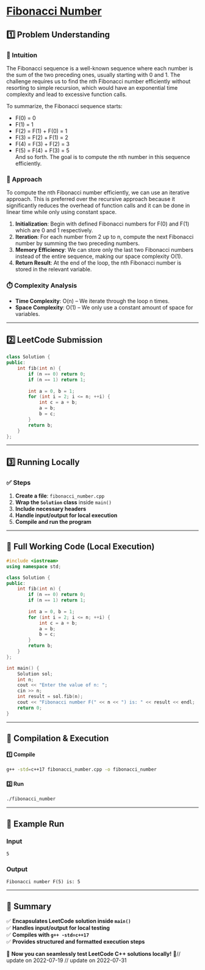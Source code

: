 # **[Fibonacci Number](https://leetcode.com/problems/fibonacci-number/description/)**  

## **1️⃣ Problem Understanding**  
### **📌 Intuition**  
The Fibonacci sequence is a well-known sequence where each number is the sum of the two preceding ones, usually starting with 0 and 1. The challenge requires us to find the nth Fibonacci number efficiently without resorting to simple recursion, which would have an exponential time complexity and lead to excessive function calls.

To summarize, the Fibonacci sequence starts:  
- F(0) = 0  
- F(1) = 1  
- F(2) = F(1) + F(0) = 1  
- F(3) = F(2) + F(1) = 2  
- F(4) = F(3) + F(2) = 3  
- F(5) = F(4) + F(3) = 5  
And so forth. The goal is to compute the nth number in this sequence efficiently.

### **🚀 Approach**  
To compute the nth Fibonacci number efficiently, we can use an iterative approach. This is preferred over the recursive approach because it significantly reduces the overhead of function calls and it can be done in linear time while only using constant space.

1. **Initialization**: Begin with defined Fibonacci numbers for F(0) and F(1) which are 0 and 1 respectively.
2. **Iteration**: For each number from 2 up to n, compute the next Fibonacci number by summing the two preceding numbers.
3. **Memory Efficiency**: We can store only the last two Fibonacci numbers instead of the entire sequence, making our space complexity O(1).
4. **Return Result**: At the end of the loop, the nth Fibonacci number is stored in the relevant variable.

### **⏱️ Complexity Analysis**  
- **Time Complexity**: O(n) – We iterate through the loop n times.  
- **Space Complexity**: O(1) – We only use a constant amount of space for variables.

---  

## **2️⃣ LeetCode Submission**  
```cpp
class Solution {
public:
    int fib(int n) {
        if (n == 0) return 0;
        if (n == 1) return 1;
        
        int a = 0, b = 1;
        for (int i = 2; i <= n; ++i) {
            int c = a + b;
            a = b;
            b = c;
        }
        return b;
    }
};
```  

---  

## **3️⃣ Running Locally**  
### **✅ Steps**  
1. **Create a file**: `fibonacci_number.cpp`  
2. **Wrap the `Solution` class** inside `main()`  
3. **Include necessary headers**  
4. **Handle input/output for local execution**  
5. **Compile and run the program**  

---  

## **📝 Full Working Code (Local Execution)**  
```cpp
#include <iostream>
using namespace std;

class Solution {
public:
    int fib(int n) {
        if (n == 0) return 0;
        if (n == 1) return 1;
        
        int a = 0, b = 1;
        for (int i = 2; i <= n; ++i) {
            int c = a + b;
            a = b;
            b = c;
        }
        return b;
    }
};

int main() {
    Solution sol;
    int n;
    cout << "Enter the value of n: ";
    cin >> n;
    int result = sol.fib(n);
    cout << "Fibonacci number F(" << n << ") is: " << result << endl;
    return 0;
}
```  

---  

## **🔧 Compilation & Execution**  
#### **1️⃣ Compile**  
```bash
g++ -std=c++17 fibonacci_number.cpp -o fibonacci_number
```  

#### **2️⃣ Run**  
```bash
./fibonacci_number
```  

---  

## **🎯 Example Run**  
### **Input**  
```
5
```  
### **Output**  
```
Fibonacci number F(5) is: 5
```  

---  

## **📌 Summary**  
✅ **Encapsulates LeetCode solution inside `main()`**  
✅ **Handles input/output for local testing**  
✅ **Compiles with `g++ -std=c++17`**  
✅ **Provides structured and formatted execution steps**  

🚀 **Now you can seamlessly test LeetCode C++ solutions locally!** 🚀// update on 2022-07-19
// update on 2022-07-31
